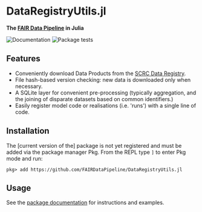 # DataRegistryUtils.jl
**The [FAIR Data Pipeline][dp_docs] in Julia**

![Documentation](https://github.com/FAIRDataPipeline/DataRegistryUtils.jl/workflows/Documentation/badge.svg)
![Package tests](https://github.com/FAIRDataPipeline/DataRegistryUtils.jl/workflows/Tests/badge.svg)

## Features
- Conveniently download Data Products from the [SCRC Data Registry](https://data.scrc.uk/).
- File hash-based version checking: new data is downloaded only when necessary.
- A SQLite layer for convenient pre-processing (typically aggregation, and the joining of disparate datasets based on common identifiers.)
- Easily register model code or realisations (i.e. 'runs') with a single line of code.

## Installation

The [current version of the] package is not yet registered and must be added via the package manager Pkg. From the REPL type `]` to enter Pkg mode and run:

```
pkg> add https://github.com/FAIRDataPipeline/DataRegistryUtils.jl
```

## Usage

See the [package documentation][docs] for instructions and examples.

[docs]: https://fairdatapipeline.github.io/DataRegistryUtils.jl/stable/

[dp_docs]: https://fairdatapipeline.github.io/docs/introduction/

